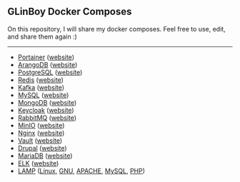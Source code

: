 ## GLinBoy Docker Composes

On this repository, I will share my docker composes. Feel free to use, edit, and share them again :)

---

- [Portainer](portainer/) ([website](https://www.portainer.io/))
- [ArangoDB](arangodb/) ([website](https://www.arangodb.com/))
- [PostgreSQL](postgresql/) ([website](https://www.postgresql.org/))
- [Redis](redis/) ([website](https://redis.io/))
- [Kafka](kafka/) ([website](https://kafka.apache.org/))
- [MySQL](mysql/) ([website](https://www.mysql.com/))
- [MongoDB](mongodb/) ([website](https://www.mongodb.com/))
- [Keycloak](keycloak/) ([website](https://www.keycloak.org/))
- [RabbitMQ](rabbitmq/) ([website](https://www.rabbitmq.com/))
- [MinIO](minio/) ([website](https://min.io/))
- [Nginx](nginx/) ([website](https://nginx.org/))
- [Vault](vault/) ([website](https://www.vaultproject.io/))
- [Drupal](drupal/) ([website](https://www.drupal.org/))
- [MariaDB](mariadb/) ([website](https://mariadb.org/))
- [ELK](elk/) ([website](https://www.elastic.co/what-is/elk-stack))
- [LAMP](lamp/) ([Linux](https://www.linux.org), [GNU](https://www.gnu.org), [APACHE](https://httpd.apache.org/), [MySQL](https://www.mysql.com/), [PHP](https://www.php.net/))

